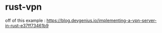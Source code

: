 # rust-vpn


off of this example : https://blog.devgenius.io/implementing-a-vpn-server-in-rust-e37ff73461b9
